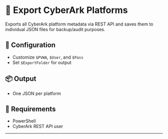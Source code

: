 # 🧱 Export CyberArk Platforms

Exports all CyberArk platform metadata via REST API and saves them to individual JSON files for backup/audit purposes.

## 🔧 Configuration
- Customize `$PVWA`, `$User`, and `$Pass`
- Set `$ExportFolder` for output

## 📦 Output
- One JSON per platform

## 🧰 Requirements
- PowerShell
- CyberArk REST API user

---
